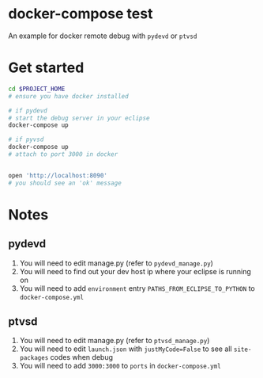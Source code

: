docker-compose test
======

An example for docker remote debug with `pydevd` or `ptvsd`

# Get started
```sh
cd $PROJECT_HOME
# ensure you have docker installed

# if pydevd
# start the debug server in your eclipse 
docker-compose up

# if pyvsd
docker-compose up
# attach to port 3000 in docker


open 'http://localhost:8090'
# you should see an 'ok' message
```

# Notes
## pydevd
1. You will need to edit manage.py (refer to `pydevd_manage.py`)
1. You will need to find out your dev host ip where your eclipse is running on
1. You will need to add `environment` entry `PATHS_FROM_ECLIPSE_TO_PYTHON` to `docker-compose.yml`

## ptvsd
1. You will need to edit manage.py (refer to `ptvsd_manage.py`)
1. You will need to edit `launch.json` with `justMyCode=False` to see all `site-packages` codes when debug
1. You will need to add `3000:3000` to `ports` in `docker-compose.yml`

